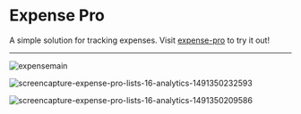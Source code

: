 # Expense Pro

A simple solution for tracking expenses. Visit [expense-pro](http://expensify.herokuapp.com/) to try it out!

---

![expensemain](https://cloud.githubusercontent.com/assets/7608328/24684077/70fb244c-1971-11e7-9b7a-9b160bc0c321.png)

![screencapture-expense-pro-lists-16-analytics-1491350232593](https://cloud.githubusercontent.com/assets/7608328/24684080/740e736e-1971-11e7-897f-d5be00aa1a34.png)

![screencapture-expense-pro-lists-16-analytics-1491350209586](https://cloud.githubusercontent.com/assets/7608328/24684082/76ca66e4-1971-11e7-92f3-0cc6fa320376.png)
